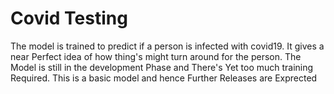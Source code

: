 # Covid Testing
 The model is trained to predict if a person is infected with covid19. It gives a near Perfect idea of how thing's might turn around for the person. The Model is still in the development Phase and There's Yet too much training Required. This is a basic model and hence Further Releases are Exprected
